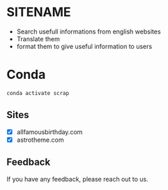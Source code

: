 # SITENAME

- Search usefull informations from english websites
- Translate them
- format them to give useful information to users

# Conda

```bash
conda activate scrap
````

## Sites

- [x] allfamousbirthday.com
- [x] astrotheme.com

## Feedback

If you have any feedback, please reach out to us.


